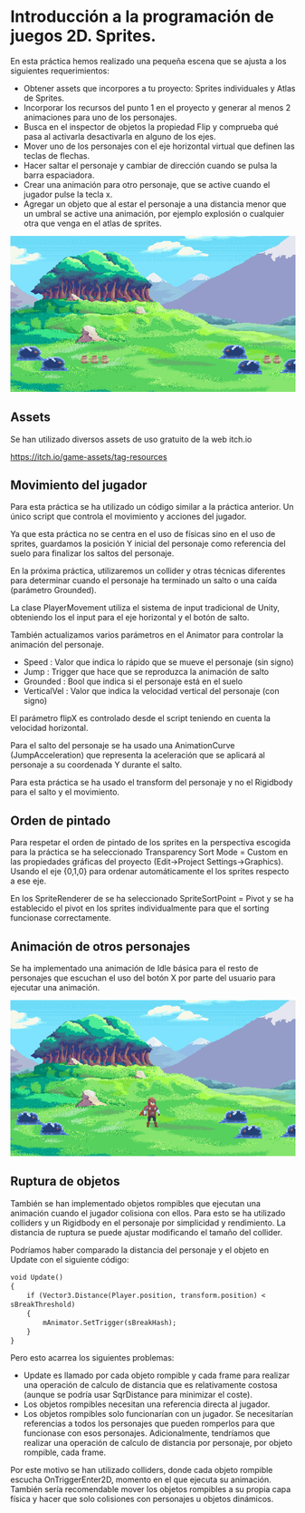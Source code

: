 
# Introducción a la programación de juegos 2D. Sprites.

En esta práctica hemos realizado una pequeña escena que se ajusta a los siguientes requerimientos:

* Obtener assets que incorpores a tu proyecto: Sprites individuales y Atlas de Sprites.
* Incorporar los recursos del punto 1 en el proyecto y generar al menos 2 animaciones para uno de los personajes.
* Busca en el inspector de objetos la propiedad Flip y comprueba qué pasa al activarla desactivarla en alguno de los ejes.
* Mover uno de los personajes con el eje horizontal virtual que definen las teclas de flechas.
* Hacer saltar el personaje y cambiar de dirección cuando se pulsa la barra espaciadora.
* Crear una animación para otro personaje, que se active cuando el jugador pulse la tecla x.
* Agregar un objeto que al estar el personaje a una distancia menor que un umbral se active una animación, por ejemplo explosión o cualquier otra que venga en el atlas de sprites.

![alt text](https://github.com/JosueULL/ull_mdv_fundamentos/blob/master/entrega7/screen2.gif)

## Assets

Se han utilizado diversos assets de uso gratuito de la web itch.io

https://itch.io/game-assets/tag-resources

## Movimiento del jugador

Para esta práctica se ha utilizado un código similar a la práctica anterior. Un único script que controla el movimiento y acciones del jugador. 

Ya que esta práctica no se centra en el uso de físicas sino en el uso de sprites, guardamos la posición Y inicial del personaje como referencia del suelo para finalizar los saltos del personaje.

En la próxima práctica, utilizaremos un collider y otras técnicas diferentes para determinar cuando el personaje ha terminado un salto o una caída (parámetro Grounded).

La clase PlayerMovement utiliza el sistema de input tradicional de Unity, obteniendo los el input para el eje horizontal y el botón de salto.

También actualizamos varios parámetros en el Animator para controlar la animación del personaje. 
 * Speed : Valor que indica lo rápido que se mueve el personaje (sin signo)
 * Jump : Trigger que hace que se reproduzca la animación de salto
 * Grounded : Bool que indica si el personaje está en el suelo
 * VerticalVel : Valor que indica la velocidad vertical del personaje (con signo)

El parámetro flipX es controlado desde el script teniendo en cuenta la velocidad horizontal.

Para el salto del personaje se ha usado una AnimationCurve (JumpAcceleration) que representa la aceleración que se aplicará al personaje a su coordenada Y durante el salto.   

Para esta práctica se ha usado el transform del personaje y no el Rigidbody para el salto y el movimiento.

## Orden de pintado

Para respetar el orden de pintado de los sprites en la perspectiva escogida para la práctica se ha seleccionado Transparency Sort Mode = Custom en las propiedades gráficas del proyecto (Edit->Project Settings->Graphics). Usando el eje {0,1,0} para ordenar automáticamente el los sprites respecto a ese eje.

En los SpriteRenderer de se ha seleccionado SpriteSortPoint = Pivot y se ha establecido el pivot en los sprites individualmente para que el sorting funcionase correctamente.

## Animación de otros personajes

Se ha implementado una animación de Idle básica para el resto de personajes que escuchan el uso del botón X por parte del usuario para ejecutar una animación.

![alt text](https://github.com/JosueULL/ull_mdv_fundamentos/blob/master/entrega7/screen3.gif)

## Ruptura de objetos

También se han implementado objetos rompibles que ejecutan una animación cuando el jugador colisiona con ellos. Para esto se ha utilizado colliders y un Rigidbody en el personaje por simplicidad y rendimiento. La distancia de ruptura se puede ajustar modificando el tamaño del collider. 

Podríamos haber comparado la distancia del personaje y el objeto en Update con el siguiente código:

```
void Update()
{
	if (Vector3.Distance(Player.position, transform.position) < sBreakThreshold)
	{
		mAnimator.SetTrigger(sBreakHash);	
	}
}
```

Pero esto acarrea los siguientes problemas:
 * Update es llamado por cada objeto rompible y cada frame para realizar una operación de calculo de distancia que es relativamente costosa (aunque se podría usar SqrDistance para minimizar el coste).
 * Los objetos rompibles necesitan una referencia directa al jugador.
 * Los objetos rompibles solo funcionarían con un jugador. Se necesitarían referencias a todos los personajes que pueden romperlos para que funcionase con esos personajes. Adicionalmente, tendríamos que realizar una operación de calculo de distancia por personaje, por objeto rompible, cada frame.

Por este motivo se han utilizado colliders, donde cada objeto rompible escucha OnTriggerEnter2D, momento en el que ejecuta su animación. También sería recomendable mover los objetos rompibles a su propia capa física y hacer que solo colisiones con personajes u objetos dinámicos.
